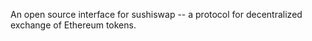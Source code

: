 An open source interface for sushiswap -- a protocol for decentralized exchange of Ethereum tokens.

